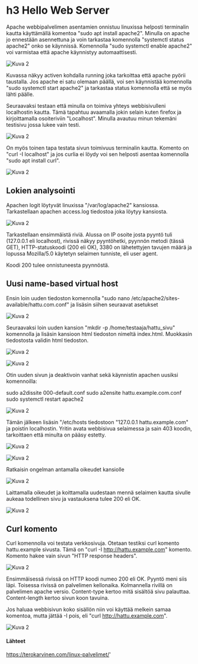 # h3 Hello Web Server

Apache webbipalvelimen asentamien onnistuu linuxissa helposti terminalin kautta käyttämällä komentoa "sudo apt install apache2". Minulla on apache jo ennestään asennettuna ja voin tarkastaa komennolla "systemctl status apache2" onko se käynnissä. Komennolla "sudo systemctl enable apache2" voi varmistaa että apache käynnistyy automaattisesti.


![Kuva 2](./kuvat/apacherunning.png "kuva")

Kuvassa näkyy activen kohdalla running joka tarkoittaa että apache pyörii taustalla. Jos apache ei satu olemaan päällä, voi sen käynnistää komennolla "sudo systemctl start apache2" ja tarkastaa status komennolla että se myös lähti päälle.

Seuraavaksi testaan että minulla on toimiva yhteys webbisivulleni localhostin kautta. Tämä tapahtuu avaamalla jokin selain kuten firefox ja kirjoittamalla osoiteriviin "Localhost". Minulla avautuu minun tekemäni testisivu jossa lukee vain testi.

![Kuva 2](./kuvat/testisivu.png "kuva")

On myös toinen tapa testata sivun toimivuus terminalin kautta. Komento on "curl -I localhost" ja jos curlia ei löydy voi sen helposti asentaa komennolla "sudo apt install curl".


![Kuva 2](./kuvat/testisivucurl.png "kuva")


## Lokien analysointi

Apachen logit löytyvät linuxissa "/var/log/apache2" kansiossa. Tarkastellaan apachen access.log tiedostoa joka löytyy kansiosta.

![Kuva 2](./kuvat/accesslog.png "kuva")

Tarkastellaan ensimmäistä riviä. Alussa on IP osoite josta pyyntö tuli (127.0.0.1 eli localhost), rivissä näkyy pyyntöhetki, pyynnön metodi (tässä GET), HTTP-statuskoodi (200 eli OK), 3380 on lähetettyjen tavujen määrä ja lopussa Mozilla/5.0 käytetyn selaimen tunniste, eli user agent. 

Koodi 200 tulee onnistuneesta pyynnöstä.

## Uusi name-based virtual host

Ensin loin uuden tiedoston komennolla "sudo nano /etc/apache2/sites-available/hattu.com.conf" ja lisäsin siihen seuraavat asetukset

![Kuva 2](./kuvat/hattuconf.png "kuva")

Seuraavaksi loin uuden kansion "mkdir -p /home/testaaja/hattu_sivu" komennolla ja lisäsin kansioon html tiedoston nimeltä index.html. Muokkasin tiedostosta validin html tiedoston.

![Kuva 2](./kuvat/mkdir.png "kuva")

![Kuva 2](./kuvat/testhtml.png "kuva")

Otin uuden sivun ja deaktivoin vanhat sekä käynnistin apachen uusiksi komennoilla:

sudo a2dissite 000-default.conf
sudo a2ensite hattu.example.com.conf
sudo systemctl restart apache2

![Kuva 2](./kuvat/disableenable.png "kuva")

Tämän jälkeen lisäsin "/etc/hosts tiedostoon "127.0.0.1 hattu.example.com" ja poistin localhostin. Yritin avata webbisivua selaimessa ja sain 403 koodin, tarkoittaen että minulta on pääsy estetty.

![Kuva 2](./kuvat/hosts.png "kuva")

![Kuva 2](./kuvat/forbidden.png "kuva")

Ratkaisin ongelman antamalla oikeudet kansiolle



![Kuva 2](./kuvat/oikeudet.png "kuva")

Laittamalla oikeudet ja koittamalla uudestaan mennä selaimen kautta sivulle aukeaa todellinen sivu ja vastauksena tulee 200 eli OK.


![Kuva 2](./kuvat/sivu.png "kuva")


## Curl komento

Curl komennolla voi testata verkkosivuja. Otetaan testiksi curl komento hattu.example sivusta. Tämä on "curl -I http://hattu.example.com" komento. Komento hakee vain sivun "HTTP response headers".

![Kuva 2](./kuvat/testisivucurl.png "kuva")

Ensimmäisessä rivissä on HTTP koodi numeo 200 eli OK. Pyyntö meni siis läpi. Toisessa rivissä on palvelimen kellonaika. Kolmannella rivillä on palvelimen apache versio. Content-type kertoo mitä sisältöä sivu palauttaa. Content-length kertoo sivun koon tavuina.

Jos haluaa webbisivun koko sisällön niin voi käyttää melkein samaa komentoa, mutta jättää -I pois, eli "curl http://hattu.example.com".

![Kuva 2](./kuvat/testisivucurl2.png "kuva")



#### Lähteet

https://terokarvinen.com/linux-palvelimet/'